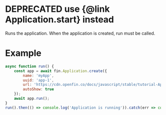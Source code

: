 # DEPRECATED use {@link Application.start} instead
Runs the application. When the application is created, run must be called.
# Example
```js
async function run() {
    const app = await fin.Application.create({
        name: 'myApp',
        uuid: 'app-1',
        url: 'https://cdn.openfin.co/docs/javascript/stable/tutorial-Application.run.html',
        autoShow: true
    });
    await app.run();
}
run().then(() => console.log('Application is running')).catch(err => console.log(err));
```
